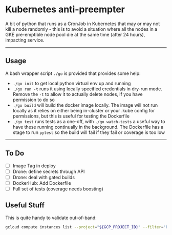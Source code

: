 # Kubernetes anti-preempter

A bit of python that runs as a CronJob in Kubernetes that may or may not kill a node randomly - this is to avoid a situation where all the nodes in a GKE pre-emptible node pool die at the same time (after 24 hours), impacting service.

---

## Usage

A bash wrapper script `./go` is provided that provides some help:

- `./go init` to get local python virtual env up and running
- `./go run -t` runs it using locally specified credentials in dry-run mode. Remove the `-t` to allow it to actually delete nodes, if you have permission to do so
- `./go build` will build the docker image locally. The image will not run locally as it relies on either being in-cluster or your .kube config for permissions, but this is useful for testing the Dockerfile
- `./go test` runs tests as a one-off, with `./go watch-tests` a useful way to have these running continually in the background. The Dockerfile has a stage to run `pytest` so the build will fail if they fail or coverage is too low

---

## To Do

- [ ] Image Tag in deploy
- [ ] Drone: define secrets through API
- [ ] Drone: deal with gated builds
- [ ] DockerHub: Add Dockerfile
- [ ] Full set of tests (coverage needs boosting)

## Useful Stuff

This is quite handy to validate out-of-band:

```sh
gcloud compute instances list --project="${GCP_PROJECT_ID}" --filter="PREEMPTIBLE:true" --format='value(creationTimestamp.date(format=%s),name,zone,status)'| sort
```

